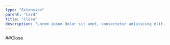 ```yaml
---
type: "Extension"
parent: "Card"
title: "Close"
description: "Lorem ipsum dolor sit amet, consectetur adipiscing elit. Nunc tempus laoreet leo sit amet iaculis."
---
```


##Close

<demo>
  <demovanilla src="inline/extension/card/close" name="close">
  </demovanilla>
</demo>
